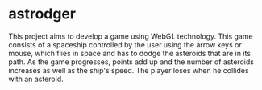# astrodger
This project aims to develop a game using WebGL technology. This game consists of a spaceship controlled by the user using the arrow keys or mouse, which flies in space and has to dodge the asteroids that are in its path. As the game progresses, points add up and the number of asteroids increases as well as the ship's speed. The player loses when he collides with an asteroid.

